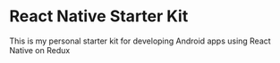 # React Native Starter Kit

This is my personal starter kit for developing Android apps
using React Native on Redux
